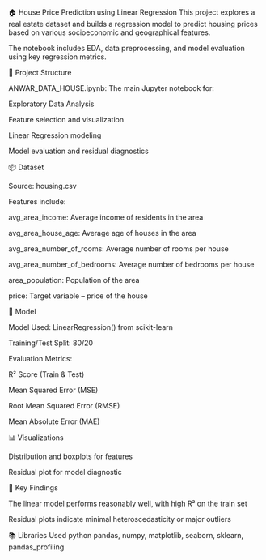 
🏠 House Price Prediction using Linear Regression
This project explores a real estate dataset and builds a regression model to predict housing prices based on various socioeconomic and geographical features. 

The notebook includes EDA, data preprocessing, and model evaluation using key regression metrics.

📁 Project Structure

ANWAR_DATA_HOUSE.ipynb: The main Jupyter notebook for:

Exploratory Data Analysis

Feature selection and visualization

Linear Regression modeling

Model evaluation and residual diagnostics

📦 Dataset

Source: housing.csv

Features include:

avg_area_income: Average income of residents in the area

avg_area_house_age: Average age of houses in the area

avg_area_number_of_rooms: Average number of rooms per house

avg_area_number_of_bedrooms: Average number of bedrooms per house

area_population: Population of the area

price: Target variable – price of the house

🧠 Model

Model Used: LinearRegression() from scikit-learn

Training/Test Split: 80/20

Evaluation Metrics:

R² Score (Train & Test)

Mean Squared Error (MSE)

Root Mean Squared Error (RMSE)

Mean Absolute Error (MAE)

📊 Visualizations

Distribution and boxplots for features

Residual plot for model diagnostic


📌 Key Findings

The linear model performs reasonably well, with high R² on the train set

Residual plots indicate minimal heteroscedasticity or major outliers

📚 Libraries Used
python
pandas, numpy, matplotlib, seaborn, sklearn, pandas_profiling
